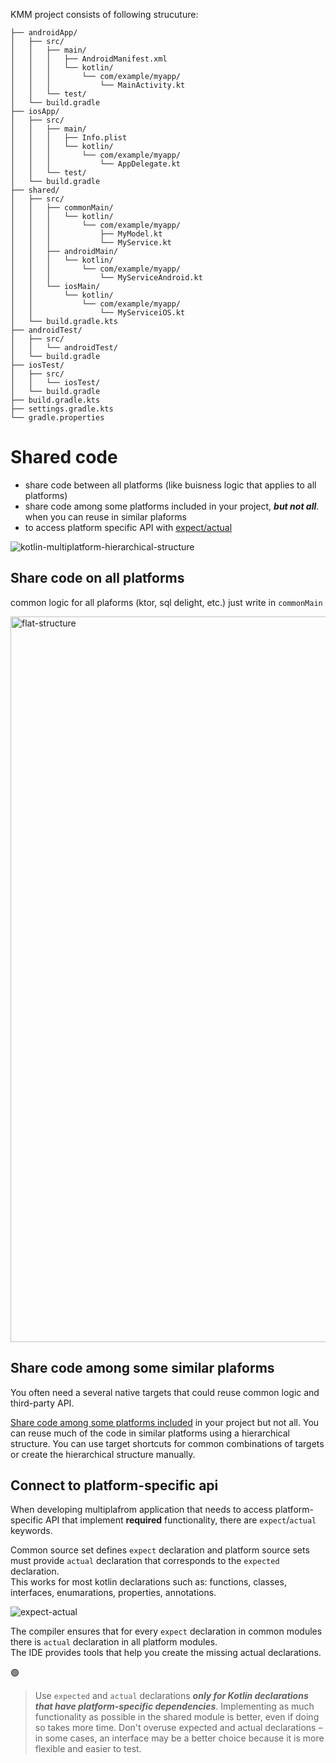 KMM project consists of following strucuture:
```
├── androidApp/ 
│   ├── src/       
│   │   ├── main/  
│   │   │   ├── AndroidManifest.xml
│   │   │   └── kotlin/
│   │   │       └── com/example/myapp/
│   │   │           └── MainActivity.kt
│   │   └── test/  
│   └── build.gradle
├── iosApp/      
│   ├── src/       
│   │   ├── main/  
│   │   │   ├── Info.plist
│   │   │   └── kotlin/
│   │   │       └── com/example/myapp/
│   │   │           └── AppDelegate.kt
│   │   └── test/  
│   └── build.gradle
├── shared/  
│   ├── src/       
│   │   ├── commonMain/
│   │   │   └── kotlin/
│   │   │       └── com/example/myapp/
│   │   │           ├── MyModel.kt
│   │   │           └── MyService.kt
│   │   ├── androidMain/ 
│   │   │   └── kotlin/
│   │   │       └── com/example/myapp/
│   │   │           └── MyServiceAndroid.kt
│   │   └── iosMain/    
│   │       └── kotlin/
│   │           └── com/example/myapp/
│   │               └── MyServiceiOS.kt
│   └── build.gradle.kts
├── androidTest/  
│   ├── src/       
│   │   └── androidTest/
│   └── build.gradle
├── iosTest/     
│   ├── src/       
│   │   └── iosTest/
│   └── build.gradle
├── build.gradle.kts
├── settings.gradle.kts
└── gradle.properties
```

# Shared code
- share code between all platforms (like buisness logic that applies to all platforms)
- share code among some platforms included in your project, **_but not all_**. when you can reuse in similar plaforms
- to access platform specific API with [expect/actual](https://kotlinlang.org/docs/multiplatform-connect-to-apis.html)

![kotlin-multiplatform-hierarchical-structure](https://user-images.githubusercontent.com/63263301/228298821-66d7cb5f-10d6-48bb-a503-fb7a072a30de.svg)

## Share code on all platforms
common logic for all plaforms (ktor, sql delight, etc.) just write in `commonMain`

<img width="1161" alt="flat-structure" src="https://user-images.githubusercontent.com/63263301/228302658-7f0e6a67-a9d9-4206-a666-2f681f9d8a88.png">


## Share code among some similar plaforms
You often need a several native targets that could reuse common logic and third-party API.

[Share code among some platforms included](https://kotlinlang.org/docs/multiplatform-share-on-platforms.html#share-code-on-similar-platforms) in your project but not all. You can reuse much of the code in similar platforms using a hierarchical structure. You can use target shortcuts for common combinations of targets or create the hierarchical structure manually.


## Connect to platform-specific api
When developing multiplafrom application that needs to access platform-specific API that implement **required** functionality, there are `expect`/`actual` keywords.

Common source set defines `expect` declaration and platform source sets must provide `actual` declaration that corresponds to the `expected` declaration.  
This works for most kotlin declarations such as: functions, classes, interfaces, enumarations, properties, annotations.

![expect-actual](https://user-images.githubusercontent.com/63263301/228362659-32296733-8e2d-4523-80c4-9abd4c334523.png)

The compiler ensures that for every `expect` declaration in common modules there is `actual` declaration in all platform modules.  
The IDE provides tools that help you create the missing actual declarations.


🟢
> Use `expected` and `actual` declarations **_only for Kotlin declarations that have platform-specific dependencies_**. Implementing as much functionality as possible in the shared module is better, even if doing so takes more time.
Don't overuse expected and actual declarations – in some cases, an interface may be a better choice because it is more flexible and easier to test.
